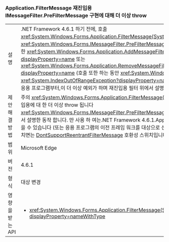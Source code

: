 ### <a name="applicationfiltermessage-no-longer-throws-for-re-entrant-implementations-of-imessagefilterprefiltermessage"></a>Application.FilterMessage 재진입용 IMessageFilter.PreFilterMessage 구현에 대해 더 이상 throw

|   |   |
|---|---|
|설명|.NET Framework 4.6.1 하기 전에, 호출 <xref:System.Windows.Forms.Application.FilterMessage(System.Windows.Forms.Message@)> 와 <xref:System.Windows.Forms.IMessageFilter.PreFilterMessage(System.Windows.Forms.Message@)> 호출한 <xref:System.Windows.Forms.Application.AddMessageFilter(System.Windows.Forms.IMessageFilter)?displayProperty=name> 또는 <xref:System.Windows.Forms.Application.RemoveMessageFilter(System.Windows.Forms.IMessageFilter)?displayProperty=name> (호출 또한 하는 동안 <xref:System.Windows.Forms.Application.DoEvents>)로 인해는 <xref:System.IndexOutOfRangeException?displayProperty=name>합니다. .NET Framework 4.6.1을 대상으로 응용 프로그램부터,이 더 이상 예외가 하며 재진입용 필터 위에서 설명한 것 처럼 사용할 수 없습니다.|
|제안 해결 방법|주의 <xref:System.Windows.Forms.Application.FilterMessage(System.Windows.Forms.Message@)> 는 재진입용에 대 한 더 이상 throw 됩니다 <xref:System.Windows.Forms.IMessageFilter.PreFilterMessage(System.Windows.Forms.Message@)> 위에서 설명한 동작 합니다. 만 사용 하 여는.NET Framework 4.6.1.Apps 대상.NET Framework 4.6.1이이 변경 하지 않을 수 있습니다 (또는 응용 프로그램의 이전 프레임 워크를 대상으로 선택할 수 있습니다)을 대상으로 응용 프로그램을 미치면는 [DontSupportReentrantFilterMessage](~/docs/framework/migration-guide/mitigation-custom-imessagefilter-prefiltermessage-implementations.md#mitigation) 호환성 스위치입니다.|
|범위|Microsoft Edge|
|버전|4.6.1|
|형식|대상 변경|
|영향을 받는 API|<ul><li><xref:System.Windows.Forms.Application.FilterMessage(System.Windows.Forms.Message@)?displayProperty=nameWithType></li></ul>|

